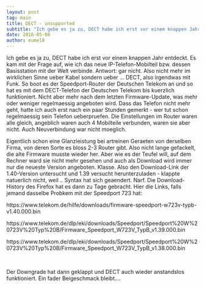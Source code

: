 ```yaml
---
layout: post
tag: main
title: DECT - unsupported
subtitle: "Ich gebe es ja zu, DECT habe ich erst vor einem knappen Jahr entdeckt. Es kam mit der Frage auf, wie ich das neue IP-Telefon-Mobilteil bzw. dessen Basisstation mit der Welt verbinde. Antwort: gar nicht. Also nicht mehr im wirklichen Sinne ueber Kabel&hellip;"
date: 2016-05-08
author: eumel8
---
```


<p>Ich gebe es ja zu, DECT habe ich erst vor einem knappen Jahr entdeckt. Es kam mit der Frage auf, wie ich das neue IP-Telefon-Mobilteil bzw. dessen Basisstation mit der Welt verbinde. Antwort: gar nicht. Also nicht mehr im wirklichen Sinne ueber Kabel sondern ueber ... DECT, also irgendwas mit Funk. So boot es der Speedport-Router der Deutschen Telekom an und so hat es mit dem DECT-Telefon der Deutschen Telekom bis kuerzlich funktioniert. Nicht aber mehr nach dem letzten Firmware-Update, was mehr oder weniger regelmaessig angeboten wird. Dass das Telefon nicht mehr geht, hatte ich auch erst nach ein paar Stunden gemerkt - wer tut schon regelmaessig sein Telefon ueberpruefen. Die Einstellungen im Router waren alle gleich, angeblich waren auch 4 Mobilteile verbunden, waren sie aber nicht. Auch Neuverbindung war nicht moeglich.</p>
<p>Eigentlich schon eine Glanzleistung bei artreinen Geraeten von derselben Firma, von deren Sorte es bloss 2-3 Router gibt. Also nicht lange gefackelt, die alte Firmware musste wieder her. Aber wie es der Teufel will, auf dem Rechner ward sie nicht mehr gesehen und auch als Download wird immer nur die neueste Version angeboten. Klasse. Also den Download-Link der 1.40-Version untersucht und 1.39 versucht herunterzuladen - klappte natuerlich nicht, weil .. Syntax hat sich geaendert. Narf. Die Download-History des Firefox hat es dann zu Tage gebracht. Hier die Links, falls jemand dasselbe Probkem mit der Speedport 723 hat:</p>
<p>https://www.telekom.de/hilfe/downloads/firmware-speedport-w723v-typb-v1.40.000.bin</p>
<p>https://www.telekom.de/dlp/eki/downloads/Speedport/Speedport%20W%20723V%20Typ%20B/Firmware_Speedport_W723V_TypB_v1.39.000.bin</p>
<p>https://www.telekom.de/dlp/eki/downloads/Speedport/Speedport%20W%20723V%20Typ%20B/Firmware_Speedport_W723V_TypB_v1.38.000.bin</p>
<p> </p>
<p>Der Downgrade hat dann geklappt und DECT auch wieder anstandslos funktioniert. Ein fader Beigeschmack bleibt....</p>
<p> </p>
